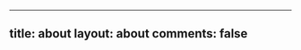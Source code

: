 
---
title: about
layout: about
comments: false
---

<!-- ---
title: about
date: 2016-12-22 22:56:52
type: "about1"
---

ruan haojian
> 在写代码时要想象最终维护你的代码的人是个有暴力倾向的精神病患者，而且他知道你住在哪儿。 -->
